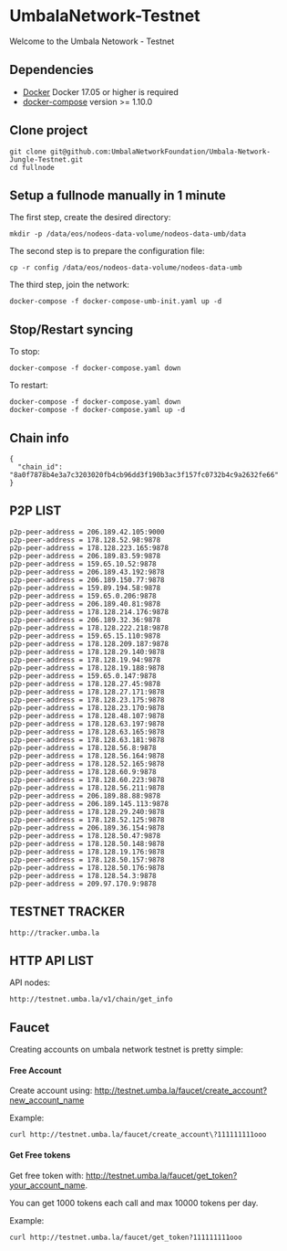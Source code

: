 # UmbalaNetwork-Testnet

Welcome to the Umbala Netowork - Testnet

## Dependencies

- [Docker](https://docs.docker.com) Docker 17.05 or higher is required
- [docker-compose](https://docs.docker.com/compose/) version >= 1.10.0

## Clone project

```
git clone git@github.com:UmbalaNetworkFoundation/Umbala-Network-Jungle-Testnet.git
cd fullnode
```

## Setup a fullnode manually in 1 minute

The first step, create the desired directory:

```
mkdir -p /data/eos/nodeos-data-volume/nodeos-data-umb/data
```

The second step is to prepare the configuration file:

```
cp -r config /data/eos/nodeos-data-volume/nodeos-data-umb
```

The third step, join the network:

```
docker-compose -f docker-compose-umb-init.yaml up -d
```

## Stop/Restart syncing

To stop:

```
docker-compose -f docker-compose.yaml down
```

To restart:

```
docker-compose -f docker-compose.yaml down
docker-compose -f docker-compose.yaml up -d
```
## Chain info

```
{
  "chain_id": "8a0f7878b4e3a7c3203020fb4cb96dd3f190b3ac3f157fc0732b4c9a2632fe66"
}
```

## P2P LIST

```
p2p-peer-address = 206.189.42.105:9000
p2p-peer-address = 178.128.52.98:9878
p2p-peer-address = 178.128.223.165:9878
p2p-peer-address = 206.189.83.59:9878
p2p-peer-address = 159.65.10.52:9878
p2p-peer-address = 206.189.43.192:9878
p2p-peer-address = 206.189.150.77:9878
p2p-peer-address = 159.89.194.58:9878
p2p-peer-address = 159.65.0.206:9878
p2p-peer-address = 206.189.40.81:9878
p2p-peer-address = 178.128.214.176:9878
p2p-peer-address = 206.189.32.36:9878
p2p-peer-address = 178.128.222.218:9878
p2p-peer-address = 159.65.15.110:9878
p2p-peer-address = 178.128.209.187:9878
p2p-peer-address = 178.128.29.140:9878
p2p-peer-address = 178.128.19.94:9878
p2p-peer-address = 178.128.19.188:9878
p2p-peer-address = 159.65.0.147:9878
p2p-peer-address = 178.128.27.45:9878
p2p-peer-address = 178.128.27.171:9878
p2p-peer-address = 178.128.23.175:9878
p2p-peer-address = 178.128.23.170:9878
p2p-peer-address = 178.128.48.107:9878
p2p-peer-address = 178.128.63.197:9878
p2p-peer-address = 178.128.63.165:9878
p2p-peer-address = 178.128.63.181:9878
p2p-peer-address = 178.128.56.8:9878
p2p-peer-address = 178.128.56.164:9878
p2p-peer-address = 178.128.52.165:9878
p2p-peer-address = 178.128.60.9:9878
p2p-peer-address = 178.128.60.223:9878
p2p-peer-address = 178.128.56.211:9878
p2p-peer-address = 206.189.88.88:9878
p2p-peer-address = 206.189.145.113:9878
p2p-peer-address = 178.128.29.240:9878
p2p-peer-address = 178.128.52.125:9878
p2p-peer-address = 206.189.36.154:9878
p2p-peer-address = 178.128.50.47:9878
p2p-peer-address = 178.128.50.148:9878
p2p-peer-address = 178.128.19.176:9878
p2p-peer-address = 178.128.50.157:9878
p2p-peer-address = 178.128.50.176:9878
p2p-peer-address = 178.128.54.3:9878
p2p-peer-address = 209.97.170.9:9878

```

## TESTNET TRACKER
```
http://tracker.umba.la
```

## HTTP API LIST

API nodes:
```
http://testnet.umba.la/v1/chain/get_info
```

## Faucet

Creating accounts on umbala network testnet is pretty simple:

#### Free Account
Create account using: http://testnet.umba.la/faucet/create_account?new_account_name

Example:
```
curl http://testnet.umba.la/faucet/create_account\?111111111ooo
```


#### Get Free tokens
Get free token with: http://testnet.umba.la/faucet/get_token?your_account_name.   

You can get 1000 tokens each call and max 10000 tokens per day.  

Example:
``` 
curl http://testnet.umba.la/faucet/get_token?111111111ooo
```